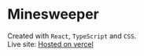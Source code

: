 # Minesweeper
Created with `React`, `TypeScript` and `CSS`.  
Live site: [Hosted on vercel](https://minesweeper-react-roan.vercel.app/)
